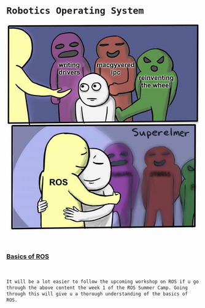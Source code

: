 # ```Robotics Operating System```

<p align='center'>
<img src='./images/ros.png' />
</p>
<br>

### [Basics of ROS](https://github.com/Robotics-Club-IIT-BHU/ROS-Specialization-22/tree/main/week1)

<br>

```
It will be a lot easier to follow the upcoming workshop on ROS if u go through the above content the week 1 of the ROS Summer Camp. Going through this will give u a thorough understanding of the basics of ROS.
```
